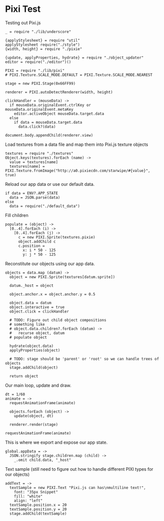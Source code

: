Pixi Test
=========

Testing out Pixi.js

    _ = require "./lib/underscore"

    {applyStylesheet} = require "util"
    applyStylesheet require("./style")
    {width, height} = require "./pixie"

    {update, applyProperties, hydrate} = require "./object_updater"
    editor = require("./editor")()

    PIXI = require "./lib/pixi"
    # PIXI.Texture.SCALE_MODE.DEFAULT = PIXI.Texture.SCALE_MODE.NEAREST

    stage = new PIXI.Stage(0x66FF99)

    renderer = PIXI.autoDetectRenderer(width, height)

    clickHandler = (mouseData) ->
      if mouseData.originalEvent.ctrlKey or mouseData.originalEvent.metaKey
        editor.activeObject mouseData.target.data
      else
        if data = mouseData.target.data
          data.click?(data)

    document.body.appendChild(renderer.view)

Load textures from a data file and map them into Pixi.js texture objects

    textures = require "./textures"
    Object.keys(textures).forEach (name) ->
      value = textures[name]
      textures[name] = PIXI.Texture.fromImage("http://a0.pixiecdn.com/starwipe/#{value}", true)

Reload our app data or use our default data.

    if data = ENV?.APP_STATE
      data = JSON.parse(data)
    else
      data = require("./default_data")

Fill children

    populate = (object) ->
      [0..4].forEach (i) ->
        [0..4].forEach (j) ->
          c = new PIXI.Sprite(textures.pixie)
          object.addChild c
          c.position =
            x: i * 50 - 125
            y: j * 50 - 125

Reconstitute our objects using our app data.

    objects = data.map (datum) ->
      object = new PIXI.Sprite(textures[datum.sprite])

      datum._host = object

      object.anchor.x = object.anchor.y = 0.5

      object.data = datum
      object.interactive = true
      object.click = clickHandler

      # TODO: Figure out child object compositions
      # something like
      # object.data.children?.forEach (datum) ->
      #   recurse object, datum
      # populate object

      hydrate(object.data)
      applyProperties(object)

      # TODO: stage should be 'parent' or 'root' so we can handle trees of objects
      stage.addChild(object)

      return object

Our main loop, update and draw.

    dt = 1/60
    animate = ->
      requestAnimationFrame(animate)

      objects.forEach (object) ->
        update(object, dt)

      renderer.render(stage)

    requestAnimationFrame(animate)

This is where we export and expose our app state.

    global.appData = ->
      JSON.stringify stage.children.map (child) ->
        _.omit child.data, "_host"

Text sample (still need to figure out how to handle different PIXI types for our
objects)

    addText = ->
      textSample = new PIXI.Text "Pixi.js can has\nmultiline text!",
        font: "35px Snippet"
        fill: "white"
        align: "left"
      textSample.position.x = 20
      textSample.position.y = 20
      stage.addChild(textSample)
